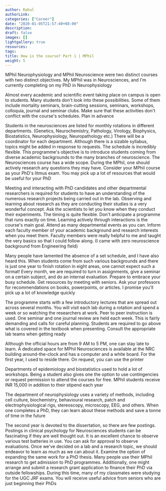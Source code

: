 ```yaml
---
author: Rahul
authorLink: 
categories: ["Career"]
date: "2020-01-05T21:57:40+08:00"
description: 
draft: false
images: []
lightgallery: true
resources:
tags:
title: How is the course? Part 1 | MPhil
weight: 5
---
```


MPhil Neurophysiology and MPhil Neuroscience were two distinct courses with two distinct objectives. My MPhil was in Neurosciences, and I'm currently completing on my PhD in Neurophysiology

Almost every academic and scientific event taking place on campus is open to students. Many students don't look into these possibilities. Some of them include mortality seminars, brain-cutting sessions, seminars, workshops, colloquia, journal and seminar clubs. Make sure that these activities don't conflict with the course's schedules. Plan in advance

Students in the neurosciences are listed for monthly rotations in different departments. (Genetics, Neurochemistry, Pathology, Virology, Biophysics, Biostatistics, Neurophysiology, Neuropathology etc.) There will be a coordinator for each department. Although there is a sizable syllabus, topics might be added in response to requests. The schedule is incredibly flexible. This programme's objective is to introduce students coming from diverse academic backgrounds to the many branches of neuroscience. The Neurosciences course has a wide scope. During the MPhil, one should actively research any questions they may have. Consider your MPhil course as your PhD's litmus exam. You may pick up a lot of resources that would be useful for your PhD

Meeting and interacting with PhD candidates and other departmental researchers is required for students to have an understanding of the numerous research projects being carried out in the lab. Observing and learning about research as they are conducting their studies is a very wonderful concept. Ask the scientists to let you know when they conduct their experiments. The timing is quite flexible. Don't anticipate a programme that runs exactly on time. Learning actively through interactions is the course's main goal. Attend as many departmental events as you can. Inform each faculty member of your academic background and research interests when you meet them. Faculty members were really helpful to me and taught the very basics so that I could follow along. (I came with zero neuroscience background from Engineering field)

Many people have lamented the absence of a set schedule, and I have also heard this. When students come from such various backgrounds and there is just one year to finish rotation in eight areas, one cannot expect such a format! Every month, we are required to turn in assignments, give a seminar on a certain subject, and do an internal evaluation. Prepare to embrace your busy schedule. Get resources by meeting with seniors. Ask your professors for recommendations on books, powerpoints, or articles. I promise you'll pick up a lot of knowledge quickly

The programme starts with a few introductory lectures that are spread out across several months. You will visit each lab during a rotation and spend a week or so watching the researchers at work. Peer to peer instruction is used. One seminar and one journal review are held each week. This is fairly demanding and calls for careful planning. Students are required to go above what is covered in the textbook when presenting. Consult the appropriate lab teams when getting ready

Although the official hours are from 9 AM to 5 PM, one can stay late to learn. A dedicated space for MPhil Neurosciences is available at the NRC building around-the-clock and has a computer and a white board. For the first year, I used to reside there. On request, you can use the printer

Departments of epidemiology and biostatistics used to hold a lot of workshops. Being a student also gives one the option to use contingencies or request permission to attend the courses for free. MPhil students receive INR 15,000 in addition to their stipend each year

The department of neurophysiology uses a variety of methods, including cell culture, biochemistry, behavioural research, patch and electrophysiological rigs, stereoscopy, microscopy, EEG, and others. When one completes a PhD, they can learn about these methods and save a tonne of time in the future

The second year is devoted to the dissertation, so there are few postings. Postings in clinical psychology for Neurosciences students can be fascinating if they are well thought out. It is an excellent chance to observe various test batteries in use. You can ask for approval to observe evaluations. Once we've decided on a lab and a research topic, we should endeavor to learn as much as we can about it. Examine the option of expanding the same work for a PhD thesis. Many people use their MPhil research to get admission to PhD programmes. Additionally, one might arrange and submit a research grant application to finance their PhD via outside fellowships. During this time, many of my classmates were studying for the UGC JRF exams. You will receive useful advice from seniors who are just beginning their PhDs